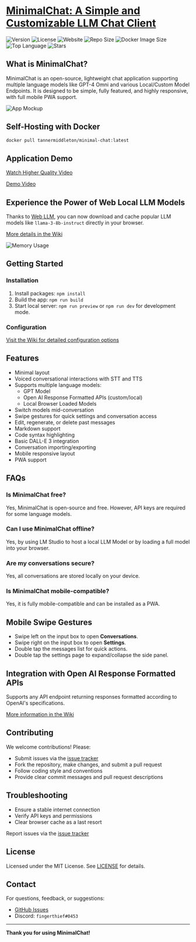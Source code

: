 # [**MinimalChat: A Simple and Customizable LLM Chat Client**](https://minimalchat.app)

![Version](https://img.shields.io/badge/version-6.2.3-blue)
![License](https://img.shields.io/badge/license-MIT-green)
![Website](https://img.shields.io/website?url=https%3A%2F%2Fminimalchat.app)
![Repo Size](https://img.shields.io/github/repo-size/fingerthief/minimal-chat)
![Docker Image Size](https://img.shields.io/docker/image-size/tannermiddleton/minimal-chat)
![Top Language](https://img.shields.io/github/languages/top/fingerthief/minimal-chat)
![Stars](https://img.shields.io/github/stars/fingerthief/minimal-chat)

## What is MinimalChat?

MinimalChat is an open-source, lightweight chat application supporting multiple language models like GPT-4 Omni and various Local/Custom Model Endpoints. It is designed to be simple, fully featured, and highly responsive, with full mobile PWA support.

![App Mockup](https://github.com/fingerthief/minimal-chat/assets/2380471/46e9b2bc-abcc-44b5-9ff0-1019d5dc6bdf)

## Self-Hosting with Docker

```sh
docker pull tannermiddleton/minimal-chat:latest
```

## Application Demo

[Watch Higher Quality Video](https://www.youtube.com/watch?v=bO78W8MPWgE)

[Demo Video](https://github.com/fingerthief/minimal-chat/assets/2380471/e93141b7-1ee1-4dbf-a106-0d92897d899b)

## Experience the Power of Web Local LLM Models

Thanks to [Web LLM](https://github.com/mlc-ai/web-llm), you can now download and cache popular LLM models like `llama-3-8b-instruct` directly in your browser.

[More details in the Wiki](https://github.com/fingerthief/minimal-chat/wiki/Host-and-Run-Entire-LLM-Models-Directly-in-the-Browser-Locally)

![Memory Usage](https://github.com/fingerthief/minimal-chat/assets/2380471/432d77dc-78dd-469f-9844-71c770b59f06)

## Getting Started

### Installation

1. Install packages: `npm install`
2. Build the app: `npm run build`
3. Start local server: `npm run preview` or `npm run dev` for development mode.

### Configuration

[Visit the Wiki for detailed configuration options](https://github.com/fingerthief/minimal-chat/wiki/Configuration-Options-Explained)

## Features

- Minimal layout
- Voiced conversational interactions with STT and TTS
- Supports multiple language models:
  - GPT Model
  - Open AI Response Formatted APIs (custom/local)
  - Local Browser Loaded Models
- Switch models mid-conversation
- Swipe gestures for quick settings and conversation access
- Edit, regenerate, or delete past messages
- Markdown support
- Code syntax highlighting
- Basic DALL-E 3 integration
- Conversation importing/exporting
- Mobile responsive layout
- PWA support

## FAQs

### Is MinimalChat free?

Yes, MinimalChat is open-source and free. However, API keys are required for some language models.

### Can I use MinimalChat offline?

Yes, by using LM Studio to host a local LLM Model or by loading a full model into your browser.

### Are my conversations secure?

Yes, all conversations are stored locally on your device.

### Is MinimalChat mobile-compatible?

Yes, it is fully mobile-compatible and can be installed as a PWA.

## Mobile Swipe Gestures

- Swipe left on the input box to open **Conversations**.
- Swipe right on the input box to open **Settings**.
- Double tap the messages list for quick actions.
- Double tap the settings page to expand/collapse the side panel.

## Integration with Open AI Response Formatted APIs

Supports any API endpoint returning responses formatted according to OpenAI's specifications.

[More information in the Wiki](https://github.com/fingerthief/minimal-chat/wiki/Open-AI-Formatted-Response-APIs)

## Contributing

We welcome contributions! Please:

- Submit issues via the [issue tracker](https://github.com/fingerthief/minimal-chat/issues)
- Fork the repository, make changes, and submit a pull request
- Follow coding style and conventions
- Provide clear commit messages and pull request descriptions

## Troubleshooting

- Ensure a stable internet connection
- Verify API keys and permissions
- Clear browser cache as a last resort

Report issues via the [issue tracker](https://github.com/fingerthief/minimal-chat/issues)

## License

Licensed under the MIT License. See [LICENSE](LICENSE) for details.

## Contact

For questions, feedback, or suggestions:

- [GitHub Issues](https://github.com/fingerthief/minimal-chat/issues)
- Discord: `fingerthief#0453`

---

**Thank you for using MinimalChat!**
